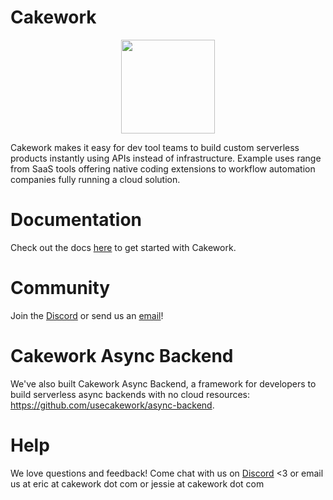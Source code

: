 # Cakework

<div align="center">
<img src="https://cakework-logo.s3.us-west-2.amazonaws.com/favicon.png" width="150">
</div>

Cakework makes it easy for dev tool teams to build custom serverless products instantly using APIs instead of infrastructure. Example uses range from SaaS tools offering native coding extensions to workflow automation companies fully running a cloud solution.

# Documentation

Check out the docs [here](https://docs.cakework.com/) to get started with Cakework.

# Community

Join the [Discord](https://discord.gg/yB6GvheDcP) or send us an [email](mailto:hi@cakework.com)!

# Cakework Async Backend
We've also built Cakework Async Backend, a framework for developers to build serverless async backends with no cloud resources: https://github.com/usecakework/async-backend.

# Help
We love questions and feedback! Come chat with us on [Discord](https://discord.gg/yB6GvheDcP) <3 or email us at eric at cakework dot com or jessie at cakework dot com